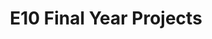 ---
layout: project_batch
title: E10 Final Year Projects
permalink: /4yp/e10/
has_children: true
parent: Final Year Projects
batch: e10
code: 4yp

default_thumb_image: /data/categories/4yp/thumbnail.jpg
description: This section contains the Final Year Projects done by students as a part of CO421 & CO425 in their final year
---